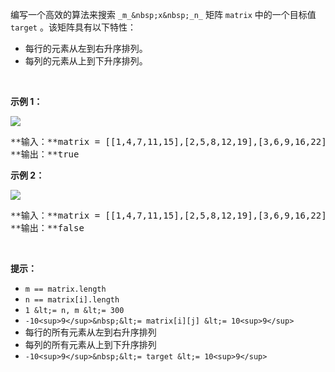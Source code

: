 <div class="px-5 pt-4"><div class="_1l1MA">

编写一个高效的算法来搜索&nbsp;`_m_&nbsp;x&nbsp;_n_`&nbsp;矩阵 `matrix` 中的一个目标值 `target` 。该矩阵具有以下特性：

*   每行的元素从左到右升序排列。
*   每列的元素从上到下升序排列。

&nbsp;

**示例 1：**

![](https://assets.leetcode-cn.com/aliyun-lc-upload/uploads/2020/11/25/searchgrid2.jpg)
<pre>**输入：**matrix = [[1,4,7,11,15],[2,5,8,12,19],[3,6,9,16,22],[10,13,14,17,24],[18,21,23,26,30]], target = 5
**输出：**true
</pre>

**示例 2：**

![](https://assets.leetcode-cn.com/aliyun-lc-upload/uploads/2020/11/25/searchgrid.jpg)
<pre>**输入：**matrix = [[1,4,7,11,15],[2,5,8,12,19],[3,6,9,16,22],[10,13,14,17,24],[18,21,23,26,30]], target = 20
**输出：**false
</pre>

&nbsp;

**提示：**

*   `m == matrix.length`
*   `n == matrix[i].length`
*   `1 &lt;= n, m &lt;= 300`
*   `-10<sup>9</sup>&nbsp;&lt;= matrix[i][j] &lt;= 10<sup>9</sup>`
*   每行的所有元素从左到右升序排列
*   每列的所有元素从上到下升序排列
*   `-10<sup>9</sup>&nbsp;&lt;= target &lt;= 10<sup>9</sup>`
</div></div>